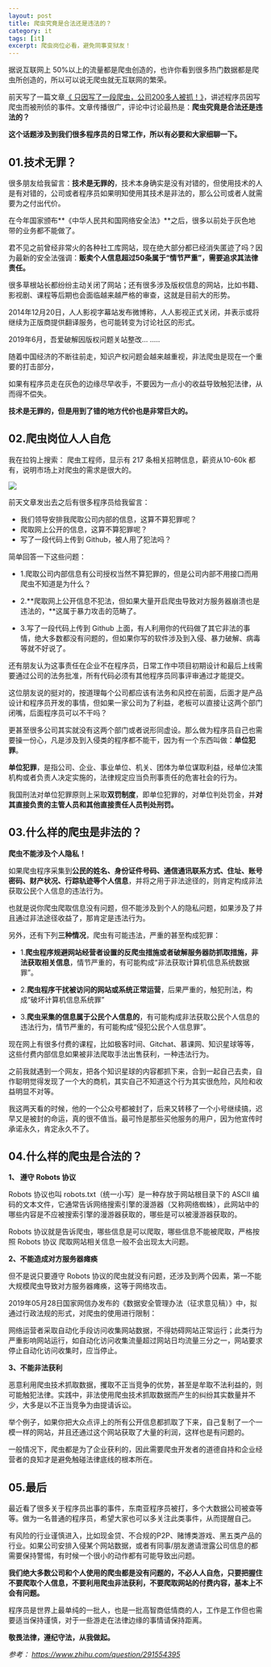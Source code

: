 ```yaml
---
layout: post
title: 爬虫究竟是合法还是违法的？
category: it
tags: [it]
excerpt: 爬虫岗位必看，避免同事变狱友！
---
```


据说互联网上 50%以上的流量都是爬虫创造的，也许你看到很多热门数据都是爬虫所创造的，所以可以说无爬虫就无互联网的繁荣。

前天写了一篇文章[《 只因写了一段爬虫，公司200多人被抓！》](https://mp.weixin.qq.com/s?__biz=MzI4NDY5Mjc1Mg==&mid=2247489444&idx=1&sn=0d43ba5e44f74eac400ad2120fd72b21&chksm=ebf6cfdbdc8146cdf279f9265820f6f734d0546d6a39203e453ffa94a47b79fd75e849e5a047&scene=21#wechat_redirect)，讲述程序员因写爬虫而被刑侦的事件。文章传播很广，评论中讨论最热是：**爬虫究竟是合法还是违法的？**

**这个话题涉及到我们很多程序员的日常工作，所以有必要和大家细聊一下。**

## 01.技术无罪？

很多朋友给我留言：**技术是无罪的**，技术本身确实是没有对错的，但使用技术的人是有对错的，公司或者程序员如果明知使用其技术是非法的，那么公司或者人就需要为之付出代价。

在今年国家颁布**《中华人民共和国网络安全法》**之后，很多以前处于灰色地带的业务都不能做了。

君不见之前曾经非常火的各种社工库网站，现在绝大部分都已经消失匿迹了吗？因为最新的安全法强调：**贩卖个人信息超过50条属于“情节严重”，需要追求其法律责任。**

很多草根站长都纷纷主动关闭了网站；还有很多涉及版权信息的网站，比如书籍、影视剧、课程等后期也会面临越来越严格的审查，这就是目前大的形势。

2014年12月20日，人人影视字幕站发布微博称，人人影视正式关闭，并表示或将继续为正版商提供翻译服务，也可能转变为讨论社区的形式。

2019年6月，吾爱破解因版权问题关站整改...
.....

随着中国经济的不断往前走，知识产权问题会越来越重视，非法爬虫是现在一个重要的打击部分，

如果有程序员走在灰色的边缘尽早收手，不要因为一点小的收益导致触犯法律，从而得不偿失。

**技术是无罪的，但是用到了错的地方代价也是非常巨大的。**

## 02.爬虫岗位人人自危

我在拉钩上搜索： 爬虫工程师，显示有 217 条相关招聘信息，薪资从10-60k 都有，说明市场上对爬虫的需求是很大的。

![](http://favorites.ren/assets/images/2019/it/pythonlaw01.jpg)

前天文章发出去之后有很多程序员给我留言：

- 我们领导安排我爬取公司内部的信息，这算不算犯罪呢？  
- 爬取网上公开的信息，这算不算犯罪呢？    
- 写了一段代码上传到 Github，被人用了犯法吗？  

简单回答一下这些问题：

- 1.爬取公司内部信息有公司授权当然不算犯罪的，但是公司内部不用接口而用爬虫不知道是为什么？

- 2.**爬取网上公开信息不犯法，但如果大量开启爬虫导致对方服务器崩溃也是违法的，**这属于暴力攻击的范畴了。

- 3.写了一段代码上传到 Github 上面，有人利用你的代码做了其它非法的事情，绝大多数都没有问题的，但如果你写的软件涉及到入侵、暴力破解、病毒等就不好说了。

还有朋友认为这事责任在企业不在程序员，日常工作中项目初期设计和最后上线需要通过公司的法务批准，所有代码必须有其他程序员同事评审通过才能提交。

这位朋友说的挺对的，按道理每个公司都应该有法务和风控在前面，后面才是产品设计和程序员开发的事情，但如果一家公司为了利益，老板可以直接让这两个部门闭嘴，后面程序员可以不干吗？

更甚至很多公司其实就没有这两个部门或者说形同虚设。那么做为程序员自己也需要操一份心，凡是涉及到入侵类的程序都不能干，因为有一个东西叫做：**单位犯罪**。

**单位犯罪**，是指公司、企业、事业单位、机关、团体为单位谋取利益，经单位决策机构或者负责人决定实施的，法律规定应当负刑事责任的危害社会的行为。

我国刑法对单位犯罪原则上采取**双罚制度**，即单位犯罪的，对单位判处罚金，并**对其直接负责的主管人员和其他直接责任人员判处刑罚。**

## 03.什么样的爬虫是非法的？

**爬虫不能涉及个人隐私！**

如果爬虫程序采集到**公民的姓名、身份证件号码、通信通讯联系方式、住址、账号密码、财产状况、行踪轨迹等个人信息**，并将之用于非法途径的，则肯定构成非法获取公民个人信息的违法行为。

也就是说你爬虫爬取信息没有问题，但不能涉及到个人的隐私问题，如果涉及了并且通过非法途径收益了，那肯定是违法行为。

另外，还有下列**三种情况**，爬虫有可能违法，严重的甚至构成犯罪：

- 1.**爬虫程序规避网站经营者设置的反爬虫措施或者破解服务器防抓取措施，非法获取相关信息**，情节严重的，有可能构成“非法获取计算机信息系统数据罪”。

- 2.**爬虫程序干扰被访问的网站或系统正常运营**，后果严重的，触犯刑法，构成“破坏计算机信息系统罪”

- 3.**爬虫采集的信息属于公民个人信息的**，有可能构成非法获取公民个人信息的违法行为，情节严重的，有可能构成“侵犯公民个人信息罪”。

现在网上有很多付费的课程，比如极客时间、Gitchat、慕课网、知识星球等等，这些付费内部信息如果被非法爬取手法出售获利，一种违法行为。

之前我就遇到一个网友，把各个知识星球的内容都抓下来，合到一起自己去卖，自作聪明觉得发现了一个大的商机，其实自己不知道这个行为其实很危险，风险和收益明显不对等。

我这两天看的时候，他的一个公众号都被封了，后来又转移了一个小号继续搞，迟早又是被封的命运，真的很不值当。最可怜是那些买他服务的用户，因为他宣传时承诺永久，肯定永久不了。

## 04.什么样的爬虫是合法的？

**1、 遵守 Robots 协议**

Robots 协议也叫 robots.txt（统一小写）是一种存放于网站根目录下的 ASCII 编码的文本文件，它通常告诉网络搜索引擎的漫游器（又称网络蜘蛛），此网站中的哪些内容是不应被搜索引擎的漫游器获取的，哪些是可以被漫游器获取的。

Robots 协议就是告诉爬虫，哪些信息是可以爬取，哪些信息不能被爬取，严格按照 Robots 协议 爬取网站相关信息一般不会出现太大问题。

**2、不能造成对方服务器瘫痪**

但不是说只要遵守 Robots 协议的爬虫就没有问题，还涉及到两个因素，第一不能大规模爬虫导致对方服务器瘫痪，这等于网络攻击。

2019年05月28日国家网信办发布的《数据安全管理办法（征求意见稿）》中，拟通过行政法规的形式，对爬虫的使用进行限制：

网络运营者采取自动化手段访问收集网站数据，不得妨碍网站正常运行；此类行为严重影响网站运行，如自动化访问收集流量超过网站日均流量三分之一，网站要求停止自动化访问收集时，应当停止。

**3、不能非法获利**

恶意利用爬虫技术抓取数据，攫取不正当竞争的优势，甚至是牟取不法利益的，则可能触犯法律。实践中，非法使用爬虫技术抓取数据而产生的纠纷其实数量并不少，大多是以不正当竞争为由提请诉讼。

举个例子，如果你把大众点评上的所有公开信息都抓取了下来，自己复制了一个一模一样的网站，并且还通过这个网站获取了大量的利润，这样也是有问题的。

一般情况下，爬虫都是为了企业获利的，因此需要爬虫开发者的道德自持和企业经营者的良知才是避免触碰法律底线的根本所在。

## 05.最后

最近看了很多关于程序员出事的事件，东南亚程序员被打，多个大数据公司被查等等。做为一名普通的程序员，希望大家也可以多关注此类事件，从而提醒自己。

有风险的行业谨慎进入，比如现金贷、不合规的P2P、赌博类游戏、黑五类产品的行业。如果公司安排入侵某个网站数据，或者有同事/朋友邀请泄露公司信息的都需要保持警惕，有时候一个很小的动作都有可能导致出问题。

**我们绝大多数公司和个人使用的爬虫都是没有问题的，不必人人自危，只要把握住不要爬取个人信息，不要利用爬虫非法获利，不要爬取网站的付费内容，基本上不会有问题。**

程序员是世界上最单纯的一批人，也是一批高智商低情商的人，工作是工作但也需要适当保持谨慎，对于一些游走在法律边缘的事情请保持距离。

**敬畏法律，遵纪守法，从我做起。**


*参考：
https://www.zhihu.com/question/291554395*

